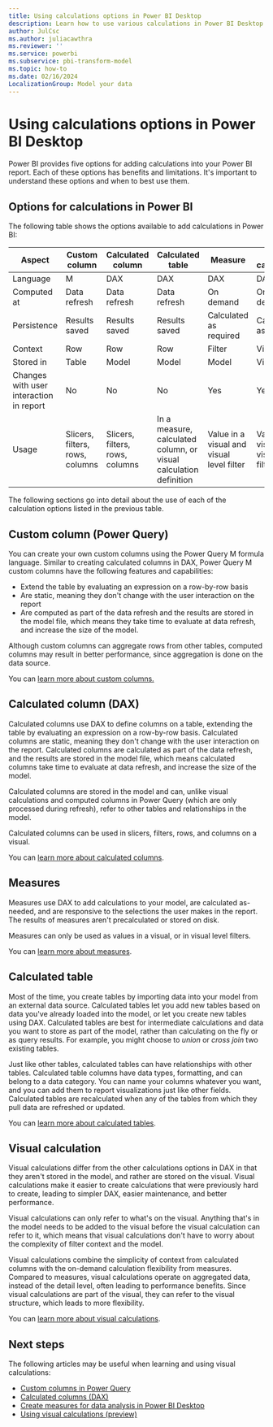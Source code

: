 ```yaml
---
title: Using calculations options in Power BI Desktop
description: Learn how to use various calculations in Power BI Desktop.
author: JulCsc
ms.author: juliacawthra
ms.reviewer: ''
ms.service: powerbi
ms.subservice: pbi-transform-model
ms.topic: how-to
ms.date: 02/16/2024
LocalizationGroup: Model your data
---
```

# Using calculations options in Power BI Desktop

Power BI provides five options for adding calculations into your Power BI report. Each of these options has benefits and limitations. It's important to understand these options and when to best use them.

## Options for calculations in Power BI

The following table shows the options available to add calculations in Power BI:

| Aspect | Custom column | Calculated column | Calculated table | Measure | Visual calculation |
| --- | --- | --- | --- | --- | --- |
| Language | M | DAX | DAX | DAX | DAX |
| Computed at | Data refresh | Data refresh | Data refresh | On demand | On demand |
| Persistence | Results saved | Results saved | Results saved | Calculated as required | Calculated as required |
| Context | Row | Row | Row | Filter | Visual |
| Stored in | Table | Model | Model | Model | Visual |
| Changes with user interaction in report | No | No | No | Yes | Yes |
| Usage | Slicers, filters, rows, columns | Slicers, filters, rows, columns | In a measure, calculated column, or visual calculation definition | Value in a visual and visual level filter | Value in a visual and visual level filter |

The following sections go into detail about the use of each of the calculation options listed in the previous table.

## Custom column (Power Query)

You can create your own custom columns using the Power Query M formula language. Similar to creating calculated columns in DAX, Power Query M custom columns have the following features and capabilities:

* Extend the table by evaluating an expression on a row-by-row basis
* Are static, meaning they don't change with the user interaction on the report
* Are computed as part of the data refresh and the results are stored in the model file, which means they take time to evaluate at data refresh, and increase the size of the model.

Although custom columns can aggregate rows from other tables, computed columns may result in better performance, since aggregation is done on the data source.

You can [learn more about custom columns.](/power-query/add-custom-column)

## Calculated column (DAX)

Calculated columns use DAX to define columns on a table, extending the table by evaluating an expression on a row-by-row basis. Calculated columns are static, meaning they don't change with the user interaction on the report. Calculated columns are calculated as part of the data refresh, and the results are stored in the model file, which means calculated columns take time to evaluate at data refresh, and increase the size of the model.

Calculated columns are stored in the model and can, unlike visual calculations and computed columns in Power Query (which are only processed during refresh), refer to other tables and relationships in the model.

Calculated columns can be used in slicers, filters, rows, and columns on a visual.

You can [learn more about calculated columns](desktop-calculated-columns.md).


## Measures

Measures use DAX to add calculations to your model, are calculated as-needed, and are responsive to the selections the user makes in the report. The results of measures aren't precalculated or stored on disk.

Measures can only be used as values in a visual, or in visual level filters.

You can [learn more about measures](desktop-measures.md).

## Calculated table

Most of the time, you create tables by importing data into your model from an external data source. Calculated tables let you add new tables based on data you've already loaded into the model, or let you create new tables using DAX. Calculated tables are best for intermediate calculations and data you want to store as part of the model, rather than calculating on the fly or as query results. For example, you might choose to *union* or *cross join* two existing tables.

Just like other tables, calculated tables can have relationships with other tables. Calculated table columns have data types, formatting, and can belong to a data category. You can name your columns whatever you want, and you can add them to report visualizations just like other fields. Calculated tables are recalculated when any of the tables from which they pull data are refreshed or updated.

You can [learn more about calculated tables](desktop-calculated-tables.md).

## Visual calculation

Visual calculations differ from the other calculations options in DAX in that they aren't stored in the model, and rather are stored on the visual. Visual calculations make it easier to create calculations that were previously hard to create, leading to simpler DAX, easier maintenance, and better performance.

Visual calculations can only refer to what's on the visual. Anything that's in the model needs to be added to the visual before the visual calculation can refer to it, which means that visual calculations don't have to worry about the complexity of filter context and the model. 

Visual calculations combine the simplicity of context from calculated columns with the on-demand calculation flexibility from measures. Compared to measures, visual calculations operate on aggregated data, instead of the detail level, often leading to performance benefits. Since visual calculations are part of the visual, they can refer to the visual structure, which leads to more flexibility.

You can [learn more about visual calculations](desktop-visual-calculations-overview.md).


## Next steps

The following articles may be useful when learning and using visual calculations: 

* [Custom columns in Power Query](/power-query/add-custom-column)
* [Calculated columns (DAX)](desktop-calculated-columns.md)
* [Create measures for data analysis in Power BI Desktop](desktop-measures.md)
* [Using visual calculations (preview)](desktop-visual-calculations-overview.md)

